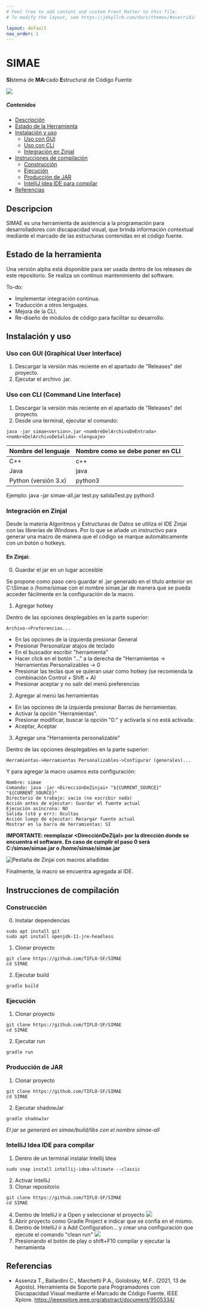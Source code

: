 ```yaml
---
# Feel free to add content and custom Front Matter to this file.
# To modify the layout, see https://jekyllrb.com/docs/themes/#overriding-theme-defaults

layout: default
nav_order: 1
---
```


# SIMAE
**SI**stema de **MA**rcado **E**structural de Código Fuente

![](https://i.imgur.com/oSRdStq.png)

##### Contenidos
- [Descripción](#descripcion)  
- [Estado de la Herramienta](#Estado-de-la-herramienta)
- [Instalación y uso](#Instalacion-y-uso)
    * [Uso con GUI](#usocongui)
    * [Uso con CLI](#usoconcli)
    * [Integración en ZinjaI](#Integracion-en-ZinjaI)
- [Instrucciones de compilación](#Instrucciones-de-compilacion)
    * [Construcción](#Construccion)
    * [Ejecución](#Ejecucion)
    * [Producción de JAR](#Produccion-de-JAR)
    * [IntelliJ Idea IDE para compilar](#IntelliJ-Idea-IDE-para-compilar)
- [Referencias](#Referencias)

## Descripcion <a name ="descripcion"/>

SIMAE es una herramienta de asistencia a la programación para desarrolladores con discapacidad visual, que brinda información contextual mediante el marcado de las estructuras contenidas en el código fuente.

## Estado de la herramienta <a name ="Estado-de-la-herramienta"/>

Una versión alpha está disponible para ser usada dentro de los releases de este repositorio. Se realiza un continuo mantenimiento del software.

To-do:

* Implementar integración continua.
* Traducción a otros lenguajes.
* Mejora de la CLI.
* Re-diseño de módulos de código para facilitar su desarrollo.

## Instalación y uso <a name ="Instalacion-y-uso"/>

### Uso con GUI (Graphical User Interface) <a name="usocongui"/>

1. Descargar la versión más reciente en el apartado de "Releases" del proyecto.
2. Ejecutar el archivo .jar.

### Uso con CLI (Command Line Interface) <a name="usoconcli"/>

1. Descargar la versión más reciente en el apartado de "Releases" del proyecto.
2. Desde una terminal, ejecutar el comando:

```bash=
java -jar simae<version>.jar <nombreDelArchivoDeEntrada> <nombreDelArchivoDeSalida> <lenguaje>
```

|Nombre del lenguaje|Nombre como se debe poner en CLI|
|-------------------|--------------------------------|
|C++|c++|
|Java|java|
|Python (versión 3.x)|python3|

Ejemplo:
java -jar simae-all.jar test.py salidaTest.py python3

### Integración en ZinjaI <a name="Integracion-en-ZinjaI"/>

Desde la materia Algoritmos y Estructuras de Datos se utiliza el IDE Zinjai con las librerías de Windows. Por lo que se añade un instructivo para generar una macro de manera que el código se marque automáticamente con un botón o hotkeys.

#### En Zinjai:

0) Guardar el jar en un lugar accesible

Se propone como paso cero guardar el .jar generado en el título anterior en C:\Simae o /home/simae con el nombre simae.jar de manera que se pueda acceder fácilmente en la configuración de la macro.

1) Agregar hotkey

Dentro de las opciones desplegables en la parte superior:

```
Archivo->Preferencias...
```

* En las opciones de la izquierda presionar General
* Presionar Personalizar atajos de teclado
* En el buscador escribir "herramienta"
* Hacer click en el botón "..." a la derecha de "Herramientas -> Herramientas Personalizables -> 0
* Presionar las teclas que se quieran usar como hotkey (se recomienda la combinación Control + Shift + A)
* Presionar aceptar y no salir del menú preferencias

2) Agregar al menú las herramientas

* En las opciones de la izquierda presionar Barras de herramientas.
* Activar la opción "Herramientas".
* Presionar modificar, buscar la opción "0:" y activarla si no está activada.
* Aceptar, Aceptar

3) Agregar una "Herramienta personalizable"

Dentro de las opciones desplegables en la parte superior:

```
Herramientas->Herramientas Personalizables->Configurar (generales)...
```

Y para agregar la macro usamos esta configuración:

```
Nombre: simae
Comando: java -jar <DirecciónDeZinjai> "${CURRENT_SOURCE}" "${CURRENT_SOURCE}"
Directorio de trabajo: vacio (no escribir nada)
Acción antes de ejecutar: Guardar el fuente actual
Ejecución asíncrona: NO
Salida (std y err): Ocultas
Acción luego de ejecutar: Recargar fuente actual
Mostrar en la barra de herramientas: SI
````

**IMPORTANTE: reemplazar <DirecciónDeZijaI> por la dirección donde se encuentra el software. En caso de cumplir el paso 0 será C:/simae/simae.jar o /home/simae/simae.jar**

![Pestaña de Zinjai con macros añadidas](https://gitlab.com/Patacon/patacon.gitlab.io/-/raw/main/images/simae-macro.png)

Finalmente, la macro se encuentra agregada al IDE.


## Instrucciones de compilación <a name="Instrucciones-de-compilacion"/>

### Construcción <a name="Construccion"/>
0. Instalar dependencias
```shell=
sudo apt install git
sudo apt install openjdk-11-jre-headless
```

1. Clonar proyecto
```shell=
git clone https://github.com/TIFLO-SF/SIMAE
cd SIMAE
```
2. Ejecutar build
```shell=
gradle build
```

### Ejecución <a name="Ejecucion"/>

1. Clonar proyecto
```shell=
git clone https://github.com/TIFLO-SF/SIMAE
cd SIMAE
```
2. Ejecutar run
```shell=
gradle run
```

### Producción de JAR <a name="Produccion-de-JAR"/>

1. Clonar proyecto
```shell=
git clone https://github.com/TIFLO-SF/SIMAE
cd SIMAE
```
2. Ejecutar shadowJar
```shell=
gradle shadowJar
```

*El jar se generará en simae/build/libs con el nombre simae-all*


### IntelliJ Idea IDE para compilar <a name="IntelliJ-Idea-IDE-para-compilar"/>

1. Dentro de un terminal instalar Intellij Idea 
```shell=
sudo snap install intellij-idea-ultimate --classic
```
2. Activar IntelliJ
3. Clonar repositorio
```shell=
git clone https://github.com/TIFLO-SF/SIMAE
cd SIMAE
```
4. Dentro de IntelliJ ir a Open y seleccionar el proyecto
    ![](https://i.imgur.com/OO64PeR.png)
5. Abrir proyecto como Gradle Project e indicar que se confía en el mismo.
6. Dentro de IntelliJ ir a Add Configuration... y crear una configuración que ejecute el comando "clean run"
    ![](https://i.imgur.com/mw6ECiq.png)
7. Presionando el botón de play o shift+F10 compilar y ejecutar la herramienta

## Referencias <a name="Referencias"/>
* Assenza T., Ballardini C., Marchetti P.A., Golobisky, M.F.. (2021, 13 de Agosto). Herramienta de Soporte para Programadores con Discapacidad Visual mediante el Marcado de Código Fuente. IEEE Xplore. https://ieeexplore.ieee.org/abstract/document/9505334/
